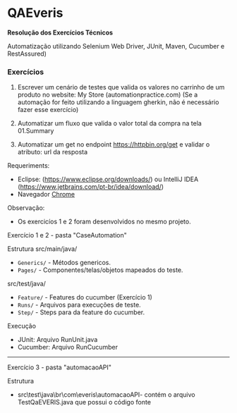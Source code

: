 # QAEveris

**Resolução dos Exercícios Técnicos**

Automatização utilizando Selenium Web Driver, JUnit, Maven, Cucumber e RestAssured)

### Exercícios

1. Escrever um cenário de testes que valida os valores no carrinho de um produto no website: My Store (automationpractice.com) (Se a automação for feito utilizando a
linguagem gherkin, não é necessário fazer esse exercício)

2. Automatizar um fluxo que valida o valor total da compra na tela 01.Summary

3. Automatizar um get no endpoint https://httpbin.org/get e validar o atributo: url da resposta


Requeriments:
- Eclipse: (https://www.eclipse.org/downloads/) ou IntelliJ IDEA (https://www.jetbrains.com/pt-br/idea/download/) 
- Navegador [Chrome](https://www.google.com/intl/pt-BR_ALL/chrome/)

Observação:
 - Os exercicíos 1 e 2 foram desenvolvidos no mesmo projeto.

Exercício 1 e 2 - pasta "CaseAutomation"

Estrutura
src/main/java/
 - `Generics/` - Métodos genericos.
 - `Pages/` - Componentes/telas/objetos mapeados do teste.

 src/test/java/
 - `Feature/` - Features do cucumber (Exercício 1)
 - `Runs/` - Arquivos para execuções de teste.
 - `Step/` - Steps para da feature do cucumber.

Execução
 - JUnit: Arquivo RunUnit.java
 - Cucumber: Arquivo RunCucumber

---------------------------------------------------------------------------------------------------------------------------------------------------------------------------------
Exercício 3 - pasta "automacaoAPI"

Estrutura
 - src\test\java\br\com\everis\automacaoAPI- contém o arquivo TestQaEVERIS.java que possui o código fonte


 

